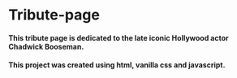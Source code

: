 # Tribute-page
#### This tribute page is dedicated to the late iconic Hollywood actor Chadwick Booseman. 
#### This project was created using html, vanilla css and javascript.
